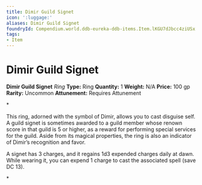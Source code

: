 ```yaml
---
title: Dimir Guild Signet
icon: ':luggage:'
aliases: Dimir Guild Signet
foundryId: Compendium.world.ddb-eureka-ddb-items.Item.lKGU7dJbcc4ziUSx
tags:
- Item
---
```


# Dimir Guild Signet

**Dimir Guild Signet**
_Ring_
**Type:** Ring
**Quantity:** 1
**Weight:** N/A
**Price:** 100 gp
**Rarity:** Uncommon
**Attunement:** Requires Attunement

*<p class="Core-Styles_Core-Body">This ring, adorned with the symbol of Dimir, allows you to cast disguise self. A <span class="Serif-Character-Style_Italic-Serif">guild signet</span> is sometimes awarded to a guild member whose renown score in that guild is 5 or higher, as a reward for performing special services for the guild. Aside from its magical properties, the ring is also an indicator of Dimir’s recognition and favor.</p>
<p class="Core-Styles_Core-Body">A signet has 3 charges, and it regains 1d3 expended charges daily at dawn. While wearing it, you can expend 1 charge to cast the associated spell (save DC 13).</p>*